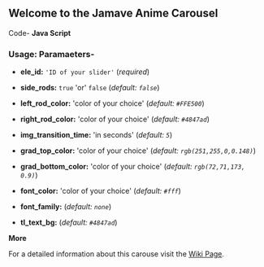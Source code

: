 ## Welcome to the Jamave Anime Carousel

Code- **Java Script**

### Usage: Paramaeters-

- **ele_id:** `'ID of your slider'` (_required_)

- **side_rods:** `true` 'or' `false` (_default: `false`_)

- **left_rod_color:** 'color of your choice' (_default: `#FFE500`_)

- **right_rod_color:** 'color of your choice' (_default: `#4847ad`_)

- **img_transition_time:** 'in seconds' (_default: `5`_)

- **grad_top_color:** 'color of your choice' (_default: `rgb(251,255,0,0.148)`_)

- **grad_bottom_color:** 'color of your choice' (_default: `rgb(72,71,173, 0.9)`_)

- **font_color:** 'color of your choice' (_default: `#fff`_)

- **font_family:** (_default: `none`_)

- **tl_text_bg:** (_default: `#4847ad`_)

**More**

For a detailed information about this carouse visit the [Wiki Page](https://github.com/slowwind1/jamave_anime_carousel/wiki).

